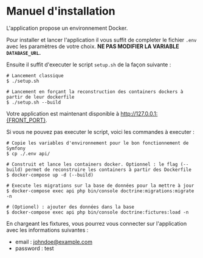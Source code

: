 # Manuel d'installation

L'application propose un environnement Docker.

Pour installer et lancer l'application il vous suffit de completer le fichier `.env` avec les paramètres de votre choix.
**NE PAS MODIFIER LA VARIABLE `DATABASE_URL`.**

Ensuite il suffit d'executer le script `setup.sh` de la façon suivante : 

    # Lancement classique
    $ ./setup.sh 
    
    # Lancement en forçant la reconstruction des containers dockers à partir de leur dockerfile
    $ ./setup.sh --build
    
Votre application est maintenant disponible à http://127.0.0.1:{FRONT_PORT}.

Si vous ne pouvez pas executer le script, voici les commandes à executer : 

    # Copie les variables d'environnement pour le bon fonctionnement de Symfony
    $ cp ./.env api/
    
    # Construit et lance les containers docker. Optionnel : le flag (--build) permet de reconstruire les containers à partir des Dockerfile
    $ docker-compose up -d (--build)
    
    # Execute les migrations sur la base de données pour la mettre à jour
    $ docker-compose exec api php bin/console doctrine:migrations:migrate -n
    
    # (Optionel) : ajouter des données dans la base
    $ docker-compose exec api php bin/console doctrine:fictures:load -n
    
En chargeant les fixtures, vous pourrez vous connecter sur l'application avec les informations suivantes : 
* email : johndoe@example.com
* password : test
      
 